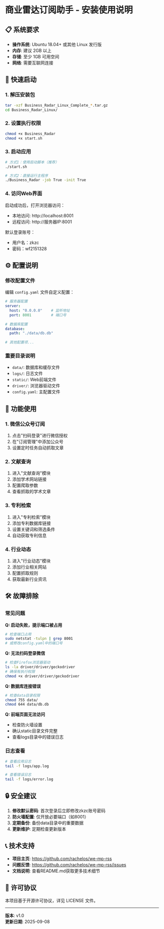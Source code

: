 # 商业雷达订阅助手 - 安装使用说明

## 📋 系统要求

- **操作系统**: Ubuntu 18.04+ 或其他 Linux 发行版
- **内存**: 建议 2GB 以上
- **存储**: 至少 1GB 可用空间
- **网络**: 需要互联网连接

## 🚀 快速启动

### 1. 解压安装包
```bash
tar -xzf Business_Radar_Linux_Complete_*.tar.gz
cd Business_Radar_Linux/
```

### 2. 设置执行权限
```bash
chmod +x Business_Radar
chmod +x start.sh
```

### 3. 启动应用
```bash
# 方式1：使用启动脚本（推荐）
./start.sh

# 方式2：直接运行主程序
./Business_Radar -job True -init True
```

### 4. 访问Web界面
启动成功后，打开浏览器访问：
- 本地访问: http://localhost:8001
- 远程访问: http://服务器IP:8001

默认登录账号：
- 用户名：zkzc
- 密码：wf2151328

## ⚙️ 配置说明

### 修改配置文件
编辑 `config.yaml` 文件自定义配置：

```yaml
# 服务器配置
server:
  host: "0.0.0.0"    # 监听地址
  port: 8001         # 端口号
  
# 数据库配置  
database:
  path: "./data/db.db"
  
# 其他配置项...
```

### 重要目录说明
- `data/`: 数据库和缓存文件
- `logs/`: 日志文件
- `static/`: Web前端文件
- `driver/`: 浏览器驱动文件
- `config.yaml`: 主配置文件

## 🔧 功能使用

### 1. 微信公众号订阅
1. 点击"扫码登录"进行微信授权
2. 在"订阅管理"中添加公众号
3. 设置定时任务自动抓取文章

### 2. 文献查询
1. 进入"文献查询"模块
2. 添加学术网站链接
3. 配置爬取参数
4. 查看抓取的学术文章

### 3. 专利检索
1. 进入"专利检索"模块  
2. 添加专利数据库链接
3. 设置关键词和筛选条件
4. 自动获取专利信息

### 4. 行业动态
1. 进入"行业动态"模块
2. 添加行业相关网站
3. 配置抓取规则
4. 获取最新行业资讯

## 🛠️ 故障排除

### 常见问题

**Q: 启动失败，提示端口被占用**
```bash
# 检查端口占用
sudo netstat -tulpn | grep 8001
# 或修改config.yaml中的端口号
```

**Q: 无法扫码登录微信**  
```bash
# 检查Firefox浏览器驱动
ls -la driver/driver/geckodriver
# 确保有执行权限
chmod +x driver/driver/geckodriver
```

**Q: 数据库连接错误**
```bash
# 检查data目录权限
chmod 755 data/
chmod 644 data/db.db
```

**Q: 前端页面无法访问**
- 检查防火墙设置
- 确认static目录文件完整
- 查看logs目录中的错误日志

### 日志查看
```bash
# 查看应用日志
tail -f logs/app.log

# 查看错误日志  
tail -f logs/error.log
```

## 🔒 安全建议

1. **修改默认密码**: 首次登录后立即修改zkzc账号密码
2. **防火墙配置**: 仅开放必要端口（如8001）
3. **定期备份**: 备份data目录中的重要数据
4. **更新维护**: 定期检查更新版本

## 📞 技术支持

- **项目主页**: https://github.com/rachelos/we-mp-rss
- **问题反馈**: https://github.com/rachelos/we-mp-rss/issues
- **文档说明**: 查看README.md获取更多技术细节

## 📄 许可协议

本项目基于开源许可协议，详见 LICENSE 文件。

---

**版本**: v1.0  
**更新日期**: 2025-09-08